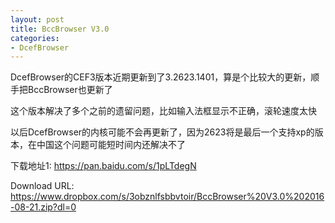 ```yaml
---
layout: post
title: BccBrowser V3.0
categories:
- DcefBrowser
---
```


DcefBrowser的CEF3版本近期更新到了3.2623.1401，算是个比较大的更新，顺手把BccBrowser也更新了

这个版本解决了多个之前的遗留问题，比如输入法框显示不正确，滚轮速度太快

以后DcefBrowser的内核可能不会再更新了，因为2623将是最后一个支持xp的版本，在中国这个问题可能短时间内还解决不了

下载地址1: <a href="https://pan.baidu.com/s/1pLTdegN" target="_blank">https://pan.baidu.com/s/1pLTdegN</a>

Download URL: <a href="https://www.dropbox.com/s/3obznlfsbbvtoir/BccBrowser%20V3.0%202016-08-21.zip?dl=0" target="_blank">https://www.dropbox.com/s/3obznlfsbbvtoir/BccBrowser%20V3.0%202016-08-21.zip?dl=0</a>







